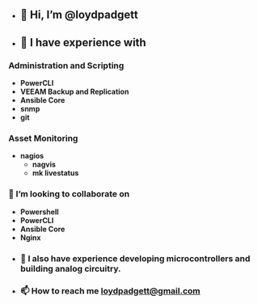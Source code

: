 - ## 👋 Hi, I’m @loydpadgett
- ## 👀 I have experience with 
 ### Administration and Scripting
   - **PowerCLI**
   - **VEEAM Backup and Replication**
   - **Ansible Core** 
   - **snmp** 
   - **git** 
 ### Asset Monitoring   
   - **nagios**  
     - **nagvis**
     - **mk livestatus**

 ### 💞️ I’m looking to collaborate on 
   - **Powershell**
   - **PowerCLI**
   - **Ansible Core**
   - **Nginx**
- ### 💌 I also have experience developing microcontrollers and building analog circuitry. 
- ### 📫 How to reach me loydpadgett@gmail.com

<!---
loydpadgett/loydpadgett is a ✨ special ✨ repository because its `README.md` (this file) appears on your GitHub profile.
You can click the Preview link to take a look at your changes.
--->

